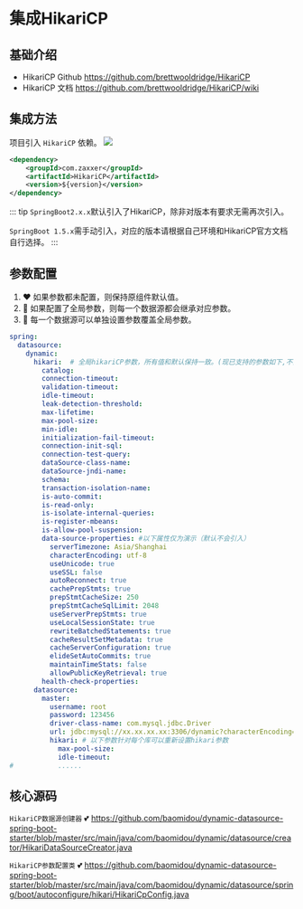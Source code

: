 # 集成HikariCP

## 基础介绍

- HikariCP Github <https://github.com/brettwooldridge/HikariCP>
- HikariCP 文档 <https://github.com/brettwooldridge/HikariCP/wiki>

## 集成方法

项目引入 `HikariCP` 依赖。
<a href="http://mvnrepository.com/artifact/com.zaxxer/HikariCP" target="_blank">
<img src="https://img.shields.io/maven-central/v/com.zaxxer/HikariCP.svg" ></a>

```xml
<dependency>
    <groupId>com.zaxxer</groupId>
    <artifactId>HikariCP</artifactId>
    <version>${version}</version>
</dependency>
```

::: tip
```SpringBoot2.x.x```默认引入了HikariCP，除非对版本有要求无需再次引入。

```SpringBoot 1.5.x```需手动引入，对应的版本请根据自己环境和HikariCP官方文档自行选择。
:::

## 参数配置

1. :heart: 如果参数都未配置，则保持原组件默认值。
2. :yellow_heart: 如果配置了全局参数，则每一个数据源都会继承对应参数。 
3. :blue_heart: 每一个数据源可以单独设置参数覆盖全局参数。

```yaml
spring:
  datasource:
    dynamic:
      hikari:  # 全局hikariCP参数，所有值和默认保持一致。(现已支持的参数如下,不清楚含义不要乱设置)
        catalog:
        connection-timeout:
        validation-timeout:
        idle-timeout:
        leak-detection-threshold:
        max-lifetime:
        max-pool-size:
        min-idle:
        initialization-fail-timeout:
        connection-init-sql:
        connection-test-query:
        dataSource-class-name:
        dataSource-jndi-name:
        schema:
        transaction-isolation-name:
        is-auto-commit:
        is-read-only:
        is-isolate-internal-queries:
        is-register-mbeans:
        is-allow-pool-suspension:
        data-source-properties: #以下属性仅为演示（默认不会引入）
          serverTimezone: Asia/Shanghai
          characterEncoding: utf-8
          useUnicode: true
          useSSL: false
          autoReconnect: true
          cachePrepStmts: true
          prepStmtCacheSize: 250
          prepStmtCacheSqlLimit: 2048
          useServerPrepStmts: true
          useLocalSessionState: true
          rewriteBatchedStatements: true
          cacheResultSetMetadata: true
          cacheServerConfiguration: true
          elideSetAutoCommits: true
          maintainTimeStats: false
          allowPublicKeyRetrieval: true
        health-check-properties:
      datasource:
        master:
          username: root
          password: 123456
          driver-class-name: com.mysql.jdbc.Driver
          url: jdbc:mysql://xx.xx.xx.xx:3306/dynamic?characterEncoding=utf8&useSSL=false
          hikari: # 以下参数针对每个库可以重新设置hikari参数
            max-pool-size:
            idle-timeout:
#           ......
```

## 核心源码

`HikariCP数据源创建器` :two_hearts: <https://github.com/baomidou/dynamic-datasource-spring-boot-starter/blob/master/src/main/java/com/baomidou/dynamic/datasource/creator/HikariDataSourceCreator.java>

`HikariCP参数配置类` :two_hearts: <https://github.com/baomidou/dynamic-datasource-spring-boot-starter/blob/master/src/main/java/com/baomidou/dynamic/datasource/spring/boot/autoconfigure/hikari/HikariCpConfig.java>